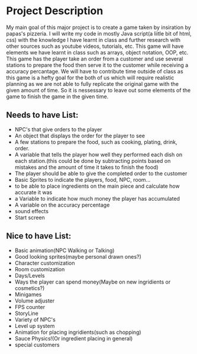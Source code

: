 # Project Description
My main goal of this major project is to create a game taken by insiration by papas's pizzeria. I will write my code in mostly Java script(a liitle bit of html, css) with the knowledge I have learnt in class and further research with other sources such as youtube videos, tutorials, etc. This game will have elements we have learnt in class such as arrays, object notation, OOP, etc. This game has the player take an order from a customer and use several stations to prepare the food then serve  it to the customer while receiving a accuracy percantage. We will have to contribute time outside of class as this game is a hefty goal for the both of us which will require realistic planning as we are not able to fully replicate the original game with the given amount of time. So it is nessessary to leave out some elements of the game to finish the game in the given time.

## Needs to have List:

- NPC's that give orders to the player
- An object that displays the order for the player to see
- A few stations to prepare the food, such as cooking, plating, drink, order.
- A variable that tells the player how well they performed each dish on each station.(this could be done by subtracting points based on mistakes and the amount of time it takes to finish the food)
- The player should be able to give the completed order to the customer 
- Basic Sprites to indicate the players, food, NPC, room...
- to be able to place ingredients on the main piece and calculate how accurate it was
- a Variable to indicate how much money the player has accumulated
- A variable on the accuracy percentage
- sound effects
- Start screen

## Nice to have List:

- Basic animation(NPC Walking or Talking)
- Good looking sprites(maybe personal drawn ones?)
- Character customization
- Room customization
- Days/Levels
- Ways the player can spend money(Maybe on new ingridients or cosmetics?)
- Minigames
- Volume adjuster
- FPS counter
- StoryLine
- Variety of NPC's
- Level up system
- Animation for placing ingridients(such as chopping)
- Sauce Physics!(Or ingredient placing in general)
- special customers
